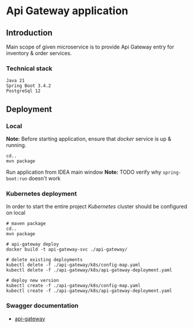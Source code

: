 # Api Gateway application

## Introduction
Main scope of given microservice is to provide Api Gateway entry for inventory & order services.

### Technical stack
`Java 21` <br>
`Spring Boot 3.4.2` <br>
`PostgreSql 12`<br>

## Deployment

### Local
__Note:__ Before starting application, ensure that *docker* service is up & running.
```shell
cd..
mvn package
```
Run application from IDEA main window
__Note:__ TODO verify why `spring-boot:run` doesn't work

### Kubernetes deployment 
In order to start the entire project *Kubernetes* cluster should be configured on local

```shell
# maven package
cd..
mvn package

# api-gateway deploy
docker build -t api-gateway-svc ./api-gateway/

# delete existing deployments
kubectl delete -f ./api-gateway/k8s/config-map.yaml
kubectl delete -f ./api-gateway/k8s/api-gateway-deployment.yaml

# deploy new version
kubectl create -f ./api-gateway/k8s/config-map.yaml
kubectl create -f ./api-gateway/k8s/api-gateway-deployment.yaml
```
### Swagger documentation

* [api-gateway](http://localhost:8083/swagger-ui.html)

